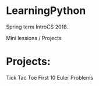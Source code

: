 # LearningPython
Spring term IntroCS 2018.

Mini lessions / Projects
# Projects:
Tick Tac Toe
First 10 Euler Problems 
